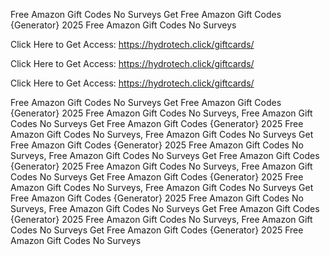 Free Amazon Gift Codes No Surveys Get Free Amazon Gift Codes {Generator} 2025 Free Amazon Gift Codes No Surveys

Click Here to Get Access: https://hydrotech.click/giftcards/

Click Here to Get Access: https://hydrotech.click/giftcards/

Click Here to Get Access: https://hydrotech.click/giftcards/

Free Amazon Gift Codes No Surveys Get Free Amazon Gift Codes {Generator} 2025 Free Amazon Gift Codes No Surveys, Free Amazon Gift Codes No Surveys Get Free Amazon Gift Codes {Generator} 2025 Free Amazon Gift Codes No Surveys, Free Amazon Gift Codes No Surveys Get Free Amazon Gift Codes {Generator} 2025 Free Amazon Gift Codes No Surveys, Free Amazon Gift Codes No Surveys Get Free Amazon Gift Codes {Generator} 2025 Free Amazon Gift Codes No Surveys, Free Amazon Gift Codes No Surveys Get Free Amazon Gift Codes {Generator} 2025 Free Amazon Gift Codes No Surveys, Free Amazon Gift Codes No Surveys Get Free Amazon Gift Codes {Generator} 2025 Free Amazon Gift Codes No Surveys, Free Amazon Gift Codes No Surveys Get Free Amazon Gift Codes {Generator} 2025 Free Amazon Gift Codes No Surveys, Free Amazon Gift Codes No Surveys Get Free Amazon Gift Codes {Generator} 2025 Free Amazon Gift Codes No Surveys
